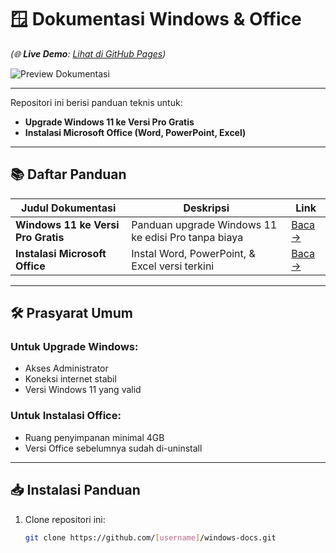 # 🪟 Dokumentasi Windows & Office

*(🌐 **Live Demo**: [Lihat di GitHub Pages](https://hndrapratamaa.github.io/windows-docs/))*

![Preview Dokumentasi](https://github.com/hndrapratamaa/windows-docs/blob/main/assets/preview.png)

---

Repositori ini berisi panduan teknis untuk:
- **Upgrade Windows 11 ke Versi Pro Gratis**
- **Instalasi Microsoft Office (Word, PowerPoint, Excel)**

---

## 📚 Daftar Panduan

| Judul Dokumentasi | Deskripsi | Link |
|-------------------|-----------|------|
| **Windows 11 ke Versi Pro Gratis** | Panduan upgrade Windows 11 ke edisi Pro tanpa biaya | [Baca →](https://github.com/hndrapratamaa/windows-docs/blob/main/Windows%2011%20ke%20Versi%20Pro%20Gratis.md) |
| **Instalasi Microsoft Office** | Instal Word, PowerPoint, & Excel versi terkini | [Baca →](https://github.com/hndrapratamaa/windows-docs/blob/main/Panduan%20Mengunduh%20dan%20Menginstal%20Microsoft%20Office.md) |

---

## 🛠️ Prasyarat Umum

### Untuk Upgrade Windows:
- Akses Administrator
- Koneksi internet stabil
- Versi Windows 11 yang valid

### Untuk Instalasi Office:
- Ruang penyimpanan minimal 4GB
- Versi Office sebelumnya sudah di-uninstall

---

## 📥 Instalasi Panduan
1. Clone repositori ini:
   ```bash
   git clone https://github.com/[username]/windows-docs.git
